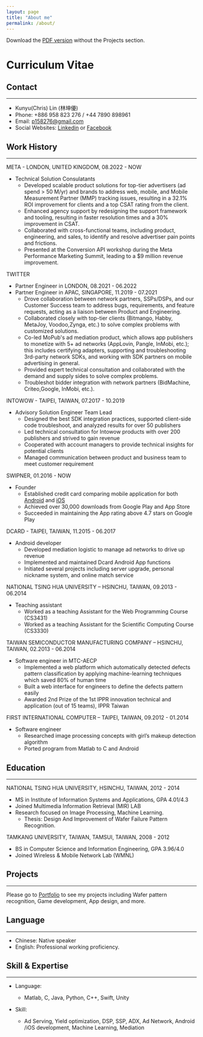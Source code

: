 ```yaml
---
layout: page
title: "About me"
permalink: /about/
---
```


Download the [PDF version](https://drive.google.com/file/d/1_1LuxFI6_fYXXXdQSvXcY4OlhTs3oQ2M/view?usp=drive_link) without the Projects section.

# Curriculum Vitae


## **Contact**
---
* Kunyu(Chris) Lin (林坤優)
* Phone: +886 958 823 276 / +44 7890 898961
* Email: p158276@gmail.com
* Social Websites: [Linkedin](https://tw.linkedin.com/in/p158276) or [Facebook](https://www.facebook.com/p158276)

## **Work History**
---  
  
META - LONDON, UNITED KINGDOM, 08.2022 - NOW
- Technical Solution Consulatants
	- Developed scalable product solutions for top-tier advertisers (ad spend > 50 M/yr) and brands to address web, mobile, and Mobile Measurement Partner (MMP) tracking issues, resulting in a 32.1% ROI improvement for clients and a top CSAT rating from the client.
	- Enhanced agency support by redesigning the support framework and tooling, resulting in faster resolution times and a 30% improvement in CSAT.
	- Collaborated with cross-functional teams, including product, engineering, and sales, to identify and resolve advertiser pain points and frictions.
	- Presented at the Conversion API workshop during the Meta Performance Marketing Summit, leading to a $9 million revenue improvement.  

TWITTER 
- Partner Engineer in LONDON, 08.2021 - 06.2022
- Partner Engineer in APAC, SINGAPORE, 11.2019 - 07.2021
	- Drove collaboration between network partners, SSPs/DSPs, and our Customer Success team to address bugs, requirements, and feature requests, acting as a liaison between Product and Engineering.
	- Collaborated closely with top-tier clients (Bitmango, Habby, MetaJoy, Voodoo,Zynga, etc.) to solve complex problems with customized solutions.
	- Co-led MoPub's ad mediation product, which allows app publishers to monetize with 5+ ad networks (AppLovin, Pangle, InMobi, etc.); this includes certifying adapters, supporting and troubleshooting 3rd-party network SDKs, and working with SDK partners on mobile advertising in general.
    - Provided expert technical consultation and collaborated with the demand and
	supply sides to solve complex problems.
	- Troubleshot bidder integration with network partners (BidMachine, Criteo,Google, InMobi, etc.).  

INTOWOW - TAIPEI, TAIWAN, 07.2017 - 10.2019
- Advisory Solution Engineer Team Lead
	- Designed the best SDK integration practices, supported client-side code troubleshoot, and analyzed results for over 50 publishers
	- Led technical consultation for Intowow products with over 200 publishers and strived to gain revenue
    - Cooperated with account managers to provide technical insights for potential clients
    - Managed communication between product and business team to meet customer requirement  
      
SWIPNER, 01.2016 - NOW
- Founder
	- Established credit card comparing mobile application for both [Android](https://tinyurl.com/hlcd978) and [iOS](https://tinyurl.com/yxbb5fa5) 
    - Achieved over 30,000 downloads from Google Play and App Store
    - Succeeded in maintaining the App rating above 4.7 stars on Google Play  

DCARD - TAIPEI, TAIWAN, 11.2015 - 06.2017
- Android developer
	- Developed mediation logistic to manage ad networks to drive up revenue
    - Implemented and maintained Dcard Android App functions
    - Initiated several projects including server upgrade, personal nickname system, and online match service  

NATIONAL TSING HUA UNIVERSITY – HSINCHU, TAIWAN, 09.2013 - 06.2014
- Teaching assistant
	- Worked as a teaching Assistant for the Web Programming Course (CS3431)
	- Worked as a teaching Assistant for the Scientific Computing Course (CS3330) 

TAIWAN SEMICONDUCTOR MANUFACTURING COMPANY – HSINCHU, TAIWAN, 02.2013 - 06.2014
- Software engineer in MTC-AECP
	- Implemented a web platform which automatically detected defects pattern classification by applying machine-learning techniques which saved 80% of human time
	- Built a web interface for engineers to define the defects pattern easily
	- Awarded 2nd Prize of the 1st IPPR innovation technical and application (out of 15 teams), IPPR Taiwan  

FIRST INTERNATIONAL COMPUTER – TAIPEI, TAIWAN, 09.2012 - 01.2014
- Software engineer
	- Researched image processing concepts with girl’s makeup detection algorithm 
	- Ported program from Matlab to C and Android

## **Education**
---  

NATIONAL TSING HUA UNIVERSITY, HSINCHU, TAIWAN, 2012 - 2014
- MS in Institute of Information Systems and Applications, GPA 4.01/4.3
- Joined Multimedia Information Retrieval (MIR) LAB
- Research focused on Image Processing, Machine Learning.
	- Thesis: Design And Improvement of Wafer Failure Pattern Recognition.  

TAMKANG UNIVERSITY, TAIWAN, TAMSUI, TAIWAN, 2008 - 2012
- BS in Computer Science and Information Engineering, GPA 3.96/4.0
- Joined Wireless & Mobile Network Lab (WMNL)
  
## **Projects**
---
Please go to [Portfolio](https://p158276.github.io/portfolio/) to see my projects including Wafer pattern recognition, Game development, App design, and more.

## **Language**
---
* Chinese: Native speaker
* English: Professional working proficiency.

## **Skill & Expertise**
---
*	Language:

	- Matlab, C, Java, Python, C++, Swift, Unity
*	Skill:

	- Ad Serving, Yield optimization, DSP, SSP, ADX, Ad Network, Android /iOS development, Machine Learning, Mediation

